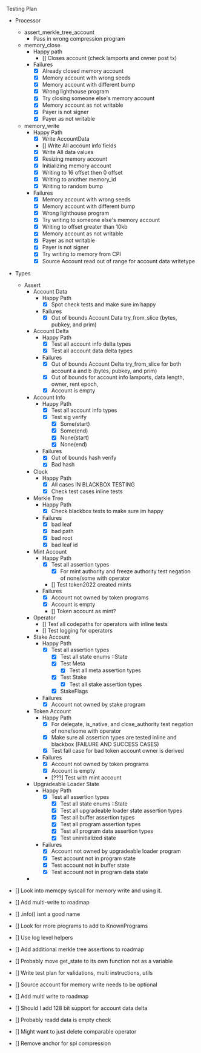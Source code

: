 Testing Plan

- Processor
  - assert_merkle_tree_account
    - Pass in wrong compression program
  - memory_close
    - Happy path
      - [] Closes account (check lamports and owner post tx)
    - Failures
      - [x] Already closed memory account
      - [x] Memory account with wrong seeds
      - [x] Memory account with different bump
      - [x] Wrong lighthouse program
      - [x] Try closing someone else's memory account
      - [x] Memory account as not writable
      - [x] Payer is not signer
      - [x] Payer as not writable
  - memory_write
    - Happy Path
      - [x] Write AccountData
      - [] Write All account info fields
      - [x] Write All data values
      - [x] Resizing memory account
      - [x] Initializing memory account
      - [x] Writing to 16 offset then 0 offset
      - [x] Writing to another memory_id
      - [x] Writing to random bump
    - Failures
      - [x] Memory account with wrong seeds
      - [x] Memory account with different bump
      - [x] Wrong lighthouse program
      - [x] Try writing to someone else's memory account
      - [x] Writing to offset greater than 10kb
      - [x] Memory account as not writable
      - [x] Payer as not writable
      - [x] Payer is not signer
      - [x] Try writing to memory from CPI
      - [x] Source Account read out of range for account data writetype
- Types

  - Assert
    - Account Data
      - Happy Path
        - [x] Spot check tests and make sure im happy
      - Failures
        - [x] Out of bounds Account Data try_from_slice (bytes, pubkey, and prim)
    - Account Delta
      - Happy Path
        - [x] Test all account info delta types
        - [x] Test all account data delta types
      - Failures
        - [x] Out of bounds Account Delta try_from_slice for both account a and b (bytes, pubkey, and prim)
        - [x] Out of bounds for account info lamports, data length, owner, rent epoch,
        - [x] Account is empty
    - Account Info
      - Happy Path
        - [x] Test all account info types
        - [x] Test sig verify
          - [x] Some(start)
          - [x] Some(end)
          - [x] None(start)
          - [x] None(end)
      - Failures
        - [x] Out of bounds hash verify
        - [x] Bad hash
    - Clock
      - Happy Path
        - [x] All cases IN BLACKBOX TESTING
        - [x] Check test cases inline tests
    - Merkle Tree
      - Happy Path
        - [x] Check blackbox tests to make sure im happy
      - Failures
        - [x] bad leaf
        - [x] bad path
        - [x] bad root
        - [x] bad leaf id
    - Mint Account
      - Happy Path
        - [x] Test all assertion types
          - [x] For mint authority and freeze authority test negation of none/some with operator
        - [] Test token2022 created mints
      - Failures
        - [x] Account not owned by token programs
        - [x] Account is empty
        - [] Token account as mint?
    - Operator
      - [] Test all codepaths for operators with inline tests
      - [] Test logging for operators
    - Stake Account
      - Happy Path
        - [x] Test all assertion types
          - [x] Test all state enums ::State
          - [x] Test Meta
            - [x] Test all meta assertion types
          - [x] Test Stake
            - [x] Test all stake assertion types
          - [x] StakeFlags
      - Failures
        - [x] Account not owned by stake program
    - Token Account
      - Happy Path
        - [x] For delegate, is_native, and close_authority test negation of none/some with operator
        - [x] Make sure all assertion types are tested inline and blackbox (FAILURE AND SUCCESS CASES)
        - [x] Test fail case for bad token account owner is derived
      - Failures
        - [x] Account not owned by token programs
        - [x] Account is empty
        - [???] Test with mint account
    - Upgradeable Loader State
      - Happy Path
        - [x] Test all assertion types
          - [x] Test all state enums ::State
          - [x] Test all upgradeable loader state assertion types
          - [x] Test all buffer assertion types
          - [x] Test all program assertion types
          - [x] Test all program data assertion types
          - [x] Test uninitialized state
      - Failures
        - [x] Account not owned by upgradeable loader program
        - [x] Test account not in program state
        - [x] Test account not in buffer state
        - [x] Test account not in program data state
    -

- [] Look into memcpy syscall for memory write and using it.
- [] Add multi-write to roadmap
- [] .info() isnt a good name
- [] Look for more programs to add to KnownPrograms
- [] Use log level helpers
- [] Add additional merkle tree assertions to roadmap
- [] Probably move get_state to its own function not as a variable
- [] Write test plan for validations, multi instructions, utils
- [] Source account for memory write needs to be optional
- [] Add multi write to roadmap
- [] Should I add 128 bit support for account data delta
- [] Probably readd data is empty check
- [] Might want to just delete comparable operator
- [] Remove anchor for spl compression
